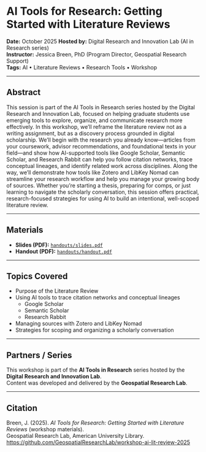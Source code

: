 # AI Tools for Research: Getting Started with Literature Reviews

**Date:** October 2025 
**Hosted by:** Digital Research and Innovation Lab (AI in Research series)  
**Instructor:** Jessica Breen, PhD (Program Director, Geospatial Research Support)  
**Tags:** AI • Literature Reviews • Research Tools • Workshop

---

## Abstract

This session is part of the AI Tools in Research series hosted by the Digital Research and Innovation Lab, focused on helping graduate students use emerging tools to explore, organize, and communicate research more effectively. In this workshop, we’ll reframe the literature review not as a writing assignment, but as a discovery process grounded in digital scholarship. We’ll begin with the research you already know—articles from your coursework, advisor recommendations, and foundational texts in your field—and show how AI-supported tools like Google Scholar, Semantic Scholar, and Research Rabbit can help you follow citation networks, trace conceptual lineages, and identify related work across disciplines. Along the way, we’ll demonstrate how tools like Zotero and LibKey Nomad can streamline your research workflow and help you manage your growing body of sources. Whether you’re starting a thesis, preparing for comps, or just learning to navigate the scholarly conversation, this session offers practical, research-focused strategies for using AI to build an intentional, well-scoped literature review.

---

## Materials

- **Slides (PDF):** [`handouts/slides.pdf`](handouts/slides.pdf)  
- **Handout (PDF):** [`handouts/handout.pdf`](handouts/handout.pdf)  


---

## Topics Covered

- Purpose of the Literature Review 
- Using AI tools to trace citation networks and conceptual lineages  
  - Google Scholar  
  - Semantic Scholar  
  - Research Rabbit  
- Managing sources with Zotero and LibKey Nomad  
- Strategies for scoping and organizing a scholarly conversation  

---

## Partners / Series

This workshop is part of the **AI Tools in Research** series hosted by the **Digital Research and Innovation Lab**.  
Content was developed and delivered by the **Geospatial Research Lab**.

---

## Citation

Breen, J. (2025). *AI Tools for Research: Getting Started with Literature Reviews* (workshop materials).  
Geospatial Research Lab, American University Library.  
https://github.com/GeospatialResearchLab/workshop-ai-lit-review-2025
